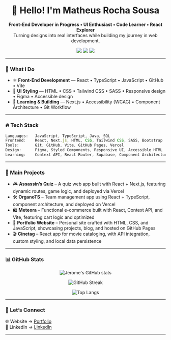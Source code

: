 <h1 align="center">👋 Hello! I'm Matheus Rocha Sousa</h1>

<p align="center">
  <b>Front-End Developer in Progress • UI Enthusiast • Code Learner • React Explorer</b><br>
  Turning designs into real interfaces while building my journey in web development.
</p>

<p align="center">
  <a href="(https://mrsmatheusrocha.github.io/Portfolio/)" target="_blank"><img src="https://img.shields.io/badge/Portfolio-My Website-informational?style=for-the-badge&logo=vercel&logoColor=white"/></a>
  <a href="https://www.linkedin.com/in/matheus-rocha-sousa" target="_blank"><img src="https://img.shields.io/badge/LinkedIn-%230077B5.svg?style=for-the-badge&logo=linkedin&logoColor=white"/></a>
  <a href = "mailto:mrs.matheusrochasousa@gmail.com"><img loading="lazy" src="https://img.shields.io/badge/Gmail-D14836?style=for-the-badge&logo=gmail&logoColor=white" target="_blank"></a>
</p>

---

### 🧠 What I Do

- ⚛️ **Front-End Development** — React • TypeScript • JavaScript • GitHub • Vite
- 🎨 **UI Styling** — HTML • CSS • Tailwind CSS • SASS • Responsive design • Figma • Accessible design
- 🚀 **Learning & Building** — Next.js • Accessibility (WCAG) • Component Architecture • Git Workflow

---

### 🔥 Tech Stack

```ts
Languages:   JavaScript, TypeScript, Java, SQL 
Frontend:    React, Next.js, HTML, CSS, Tailwind CSS, SASS, Bootstrap  
Tools:       Git, GitHub, Vite, GitHub Pages, Vercel 
Design:      Figma, Styled Components, Responsive UI, Accessible HTML  
Learning:    Context API, React Router, Supabase, Component Architecture
```

---

### 🚀 Main Projects

- 🎮 **Assassin’s Quiz** – A quiz web app built with React + Next.js, featuring dynamic routes, game logic, and deployed via Vercel
- 🛠️ **OrganoTS** – Team management app using React + TypeScript, component architecture, and deployed on Vercel
- 🛍️ **Meteora** –  Functional e-commerce built with React, Context API, and Vite, featuring cart logic and optimized
- 🧰 **Portfolio Website** – Personal site crafted with HTML, CSS, and JavaScript, showcasing projects, blog, and hosted on GitHub Pages
- 🎬 **Cinetag** – React app for movie cataloging, with API integration, custom styling, and local data persistence

---

### 📊 GitHub Stats

  <p align="center">
    <img src="https://github-readme-stats.vercel.app/api?username=mrsmatheusrocha&show_icons=true&theme=radical" alt="Jerome's GitHub stats" />
  </p>
  <p align="center">
    <img src="https://github-readme-streak-stats.herokuapp.com?user=mrsmatheusrocha&theme=radical" alt="GitHub Streak" />
  </p>
  <p align="center">
    <img src="https://github-readme-stats.vercel.app/api/top-langs/?username=mrsmatheusrocha&layout=compact&theme=radical" alt="Top Langs" />
  </p>

---

### 💬 Let’s Connect

🌐 Website → [Portfolio](https://mrsmatheusrocha.github.io/Portfolio/)  
💼 LinkedIn → [LinkedIn](https://www.linkedin.com/in/matheus-rocha-sousa/)

---

